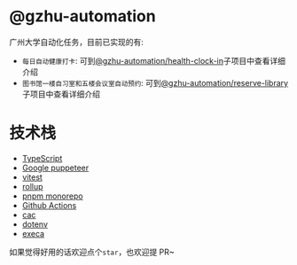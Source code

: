 # @gzhu-automation

广州大学自动化任务，目前已实现的有:

- `每日自动健康打卡`: 可到[@gzhu-automation/health-clock-in](./packages/health-clock-in/README.md)子项目中查看详细介绍
- `图书馆一楼自习室和五楼会议室自动预约`: 可到[@gzhu-automation/reserve-library](./packages/reserve-library/README.md)子项目中查看详细介绍

# 技术栈

- [TypeScript](https://www.typescriptlang.org/)
- [Google puppeteer](https://github.com/puppeteer/puppeteer)
- [vitest](https://vitest.dev/)
- [rollup](https://rollupjs.org/guide/en/)
- [pnpm monorepo](https://pnpm.io/workspaces)
- [Github Actions](https://github.com/features/actions)
- [cac](https://github.com/cacjs/cac)
- [dotenv](https://www.npmjs.com/package/dotenv)
- [execa](https://www.npmjs.com/package/execa)

如果觉得好用的话欢迎点个`star`，也欢迎提 PR~

